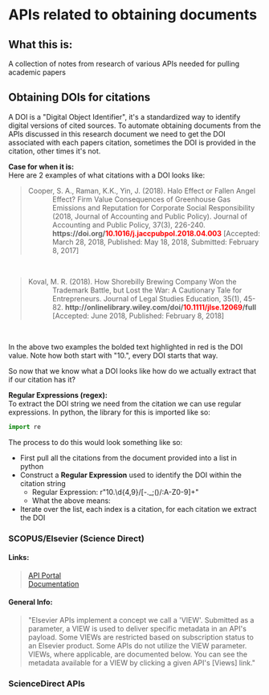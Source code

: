 # APIs related to obtaining documents
## What this is:
A collection of notes from research of various APIs needed for pulling academic papers

## Obtaining DOIs for citations
A DOI is a "Digital Object Identifier", it's a standardized way to identify digital versions of cited sources. To automate obtaining documents from the APIs discussed in this research document we need to get the DOI associated with each papers citation, sometimes the DOI is provided in the citation, other times it's not. 

**Case for when it is:**  
Here are 2 examples of what citations with a DOI looks like:  
><div style="text-indent: -0.5in; margin-left: 0.5in;">Cooper, S. A., Raman, K.K., Yin, J. (2018). Halo Effect or Fallen Angel Effect? Firm Value Consequences of Greenhouse Gas Emissions and Reputation for Corporate Social Responsibility (2018, Journal of Accounting and Public Policy). Journal of Accounting and Public Policy, 37(3), 226-240. <span style="font-weight: bold;">https://doi.org/<span style="color: red">10.1016/j.jaccpubpol.2018.04.003</span></span> [Accepted: March 28, 2018, Published: May 18, 2018, Submitted: February 8, 2017]</div>

&nbsp;
><div style="text-indent: -0.5in; margin-left: 0.5in;">Koval, M. R. (2018). How Shorebilly Brewing Company Won the Trademark Battle, but Lost the War: A Cautionary Tale for Entrepreneurs. Journal of Legal Studies Education, 35(1), 45-82. <span style="font-weight: bold;">http://onlinelibrary.wiley.com/doi/<span style="color: red;">10.1111/jlse.12069</span>/full</span> [Accepted: June 2018, Published: February 8, 2018]</div>
<br>  

In the above two examples the bolded text highlighted in red is the DOI value. Note how both start with "10.", every DOI starts that way.  

So now that we know what a DOI looks like how do we actually extract that if our citation has it?  

**Regular Expressions (regex):**  
To extract the DOI string we need from the citation we can use regular expressions. In python, the library for this is imported like so:
```python 
import re
```

The process to do this would look something like so:
* First pull all the citations from the document provided into a list in python
* Construct a **Regular Expression** used to identify the DOI within the citation string
    * Regular Expression: r"10.\d{4,9}/[-._;()/:A-Z0-9]+"
    * What the above means:
* Iterate over the list, each index is a citation, for each citation we extract the DOI

### SCOPUS/Elsevier (Science Direct)
#### Links:
>[API Portal](https://dev.elsevier.com/)  
>[Documentation](https://dev.elsevier.com/api_docs.html)

#### General Info:
>"Elsevier APIs implement a concept we call a 'VIEW'. Submitted as a parameter, a VIEW is used to deliver specific metadata in an API's payload. Some VIEWs are restricted based on subscription status to an Elsevier product. Some APIs do not utilize the VIEW parameter. VIEWs, where applicable, are documented below. You can see the metadata available for a VIEW by clicking a given API's [Views] link."

### ScienceDirect APIs
